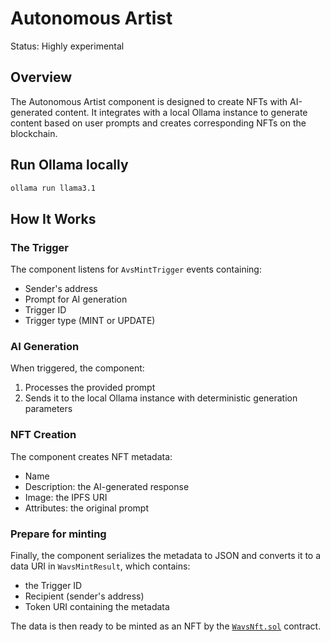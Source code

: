 # Autonomous Artist

Status: Highly experimental

## Overview

The Autonomous Artist component is designed to create NFTs with AI-generated content. It integrates with a local Ollama instance to generate content based on user prompts and creates corresponding NFTs on the blockchain.

## Run Ollama locally

```bash
ollama run llama3.1
```

## How It Works

### The Trigger

The component listens for `AvsMintTrigger` events containing:
- Sender's address
- Prompt for AI generation
- Trigger ID
- Trigger type (MINT or UPDATE)

### AI Generation

When triggered, the component:
1. Processes the provided prompt
2. Sends it to the local Ollama instance with deterministic generation parameters

### NFT Creation

The component creates NFT metadata:
- Name
- Description: the AI-generated response
- Image: the IPFS URI
- Attributes: the original prompt

### Prepare for minting

Finally, the component serializes the metadata to JSON and converts it to a data URI in `WavsMintResult`, which contains:
  - the Trigger ID
  - Recipient (sender's address)
  - Token URI containing the metadata

The data is then ready to be minted as an NFT by the [`WavsNft.sol`](/src/contracts/WavsNft.sol) contract.
